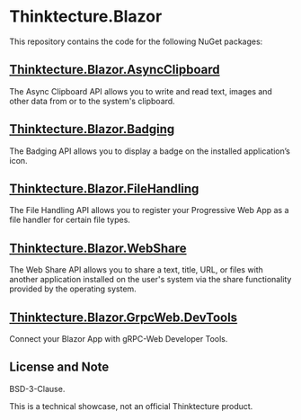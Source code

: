 # Thinktecture.Blazor

This repository contains the code for the following NuGet packages:

## [Thinktecture.Blazor.AsyncClipboard](src/Thinktecture.Blazor.AsyncClipboard/README.md)

The Async Clipboard API allows you to write and read text, images and other data from or to the system's clipboard.

## [Thinktecture.Blazor.Badging](src/Thinktecture.Blazor.Badging/README.md)

The Badging API allows you to display a badge on the installed application’s icon.

## [Thinktecture.Blazor.FileHandling](src/Thinktecture.Blazor.FileHandling/README.md)

The File Handling API allows you to register your Progressive Web App as a file handler for certain file types.

## [Thinktecture.Blazor.WebShare](src/Thinktecture.Blazor.WebShare/README.md)

The Web Share API allows you to share a text, title, URL, or files with another application installed on the user's system via the share functionality provided by the operating system.

## [Thinktecture.Blazor.GrpcWeb.DevTools](src/Thinktecture.Blazor.GrpcWeb.DevTools/README.md)

Connect your Blazor App with gRPC-Web Developer Tools.

## License and Note

BSD-3-Clause.

This is a technical showcase, not an official Thinktecture product.
